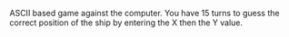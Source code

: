 ASCII based game against the computer. You have 15 turns to guess the correct position of the ship by entering the X then the Y value.
